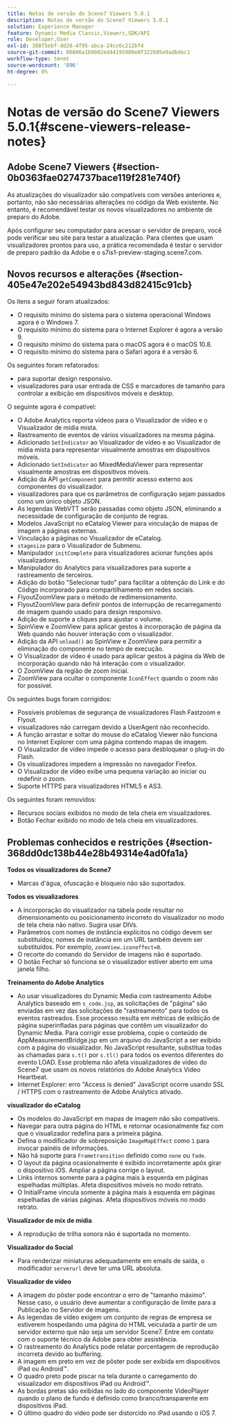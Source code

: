 ```yaml
---
title: Notas de versão do Scene7 Viewers 5.0.1
description: Notas de versão do Scene7 Viewers 5.0.1
solution: Experience Manager
feature: Dynamic Media Classic,Viewers,SDK/API
role: Developer,User
exl-id: 308f5ebf-dd28-4f95-abca-24cc6c212bf4
source-git-commit: 06806a1b9b02ed44195909e0f322b05e9adbdec1
workflow-type: tm+mt
source-wordcount: '896'
ht-degree: 0%

---
```


# Notas de versão do Scene7 Viewers 5.0.1{#scene-viewers-release-notes}

## Adobe Scene7 Viewers {#section-0b0363fae0274737bace119f281e740f}

As atualizações do visualizador são compatíveis com versões anteriores e, portanto, não são necessárias alterações no código da Web existente. No entanto, é recomendável testar os novos visualizadores no ambiente de preparo do Adobe.

Após configurar seu computador para acessar o servidor de preparo, você pode verificar seu site para testar a atualização. Para clientes que usam visualizadores prontos para uso, a prática recomendada é testar o servidor de preparo padrão da Adobe e o s7is1-preview-staging.scene7.com.

## Novos recursos e alterações {#section-405e47e202e54943bd843d82415c91cb}

Os itens a seguir foram atualizados:

* O requisito mínimo do sistema para o sistema operacional Windows agora é o Windows 7.
* O requisito mínimo do sistema para o Internet Explorer é agora a versão 9.
* O requisito mínimo do sistema para o macOS agora é o macOS 10.8.
* O requisito mínimo do sistema para o Safari agora é a versão 6.

Os seguintes foram refatorados:

* para suportar design responsivo.
* visualizadores para usar entrada de CSS e marcadores de tamanho para controlar a exibição em dispositivos móveis e desktop.

O seguinte agora é compatível:

* O Adobe Analytics reporta vídeos para o Visualizador de vídeo e o Visualizador de mídia mista.
* Rastreamento de eventos de vários visualizadores na mesma página.
* Adicionado `SetIndicator` ao Visualizador de vídeo e ao Visualizador de mídia mista para representar visualmente amostras em dispositivos móveis.
* Adicionado `SetIndicator` ao MixedMediaViewer para representar visualmente amostras em dispositivos móveis.
* Adição da API `getComponent` para permitir acesso externo aos componentes do visualizador.
* visualizadores para que os parâmetros de configuração sejam passados como um único objeto JSON.
* As legendas WebVTT serão passadas como objeto JSON, eliminando a necessidade de configuração de conjunto de regras.
* Modelos JavaScript no eCatalog Viewer para vinculação de mapas de imagem a páginas externas.
* Vinculação a páginas no Visualizador de eCatalog.
* `stagesize` para o Visualizador de Submenu.
* Manipulador `initComplete` para visualizadores acionar funções após visualizadores.
* Manipulador do Analytics para visualizadores para suporte a rastreamento de terceiros.
* Adição do botão &quot;Selecionar tudo&quot; para facilitar a obtenção do Link e do Código incorporado para compartilhamento em redes sociais.
* FlyoutZoomView para o método de redimensionamento.
* FlyoutZoomView para definir pontos de interrupção de recarregamento de imagem quando usado para design responsivo.
* Adição de suporte a cliques para ajustar o volume.
* SpinView e ZoomView para aplicar gestos à incorporação de página da Web quando não houver interação com o visualizador.
* Adição da API `unload()` ao SpinView e ZoomView para permitir a eliminação do componente no tempo de execução.
* O Visualizador de vídeo é usado para aplicar gestos à página da Web de incorporação quando não há interação com o visualizador.
* O ZoomView da região de zoom inicial.
* ZoomView para ocultar o componente `IconEffect` quando o zoom não for possível.

Os seguintes bugs foram corrigidos:

* Possíveis problemas de segurança de visualizadores Flash Fastzoom e Flyout.
* visualizadores não carregam devido a UserAgent não reconhecido.
* A função arrastar e soltar do mouse do eCatalog Viewer não funciona no Internet Explorer com uma página contendo mapas de imagem.
* O Visualizador de vídeo impede o acesso para desbloquear o plug-in do Flash.
* Os visualizadores impedem a impressão no navegador Firefox.
* O Visualizador de vídeo exibe uma pequena variação ao iniciar ou redefinir o zoom.
* Suporte HTTPS para visualizadores HTML5 e AS3.

Os seguintes foram removidos:

* Recursos sociais exibidos no modo de tela cheia em visualizadores.
* Botão Fechar exibido no modo de tela cheia em visualizadores.

## Problemas conhecidos e restrições {#section-368dd0dc138b44e28b49314e4ad0fa1a}

**Todos os visualizadores do Scene7**

* Marcas d&#39;água, ofuscação e bloqueio não são suportados.

**Todos os visualizadores**

* A incorporação do visualizador na tabela pode resultar no dimensionamento ou posicionamento incorreto do visualizador no modo de tela cheia não nativo. Sugira usar DIVs.
* Parâmetros com nomes de instância explícitos no código devem ser substituídos; nomes de instância em um URL também devem ser substituídos. Por exemplo, `zoomView.iconeffect=0`.
* O recorte do comando do Servidor de imagens não é suportado.
* O botão Fechar só funciona se o visualizador estiver aberto em uma janela filho.

**Treinamento do Adobe Analytics**

* Ao usar visualizadores do Dynamic Media com rastreamento Adobe Analytics baseado em `s_code.jsp`, as solicitações de &quot;página&quot; são enviadas em vez das solicitações de &quot;rastreamento&quot; para todos os eventos rastreados. Esse processo resulta em métricas de exibição de página superinfladas para páginas que contêm um visualizador do Dynamic Media. Para corrigir esse problema, copie o conteúdo de AppMeasurementBridge.jsp em um arquivo do JavaScript a ser exibido com a página do visualizador. No JavaScript resultante, substitua todas as chamadas para `s.t()` por `s.tl()` para todos os eventos diferentes do evento LOAD. Esse problema não afeta visualizadores de vídeo do Scene7 que usam os novos relatórios do Adobe Analytics Video Heartbeat.
* Internet Explorer: erro &quot;Access is denied&quot; JavaScript ocorre usando SSL / HTTPS com o rastreamento de Adobe Analytics ativado.

**visualizador do eCatalog**

* Os modelos do JavaScript em mapas de imagem não são compatíveis.
* Navegar para outra página do HTML e retornar ocasionalmente faz com que o visualizador redefina para a primeira página.
* Defina o modificador de sobreposição `ImageMapEffect` como `1` para invocar painéis de informações.
* Não há suporte para `Frametransition` definido como `none` ou `fade`.
* O layout da página ocasionalmente é exibido incorretamente após girar o dispositivo iOS. Ampliar a página corrige o layout.
* Links internos somente para a página mais à esquerda em páginas espelhadas múltiplas. Afeta dispositivos móveis no modo retrato.
* O InitialFrame vincula somente à página mais à esquerda em páginas espelhadas de várias páginas. Afeta dispositivos móveis no modo retrato.

**Visualizador de mix de mídia**

* A reprodução de trilha sonora não é suportada no momento.

**Visualizador do Social**

* Para renderizar miniaturas adequadamente em emails de saída, o modificador `serverurl` deve ter uma URL absoluta.

**Visualizador de vídeo**

* A imagem do pôster pode encontrar o erro de &quot;tamanho máximo&quot;. Nesse caso, o usuário deve aumentar a configuração de limite para a Publicação no Servidor de imagens.
* As legendas de vídeo exigem um conjunto de regras de empresa se estiverem hospedando uma página do HTML veiculada a partir de um servidor externo que não seja um servidor Scene7. Entre em contato com o suporte técnico da Adobe para obter assistência.
* O rastreamento do Analytics pode relatar porcentagem de reprodução incorreta devido ao buffering.
* A imagem em preto em vez de pôster pode ser exibida em dispositivos iPad ou Android™.
* O quadro preto pode piscar na tela durante o carregamento do visualizador em dispositivos iPad ou Android™.
* As bordas pretas são exibidas no lado do componente VideoPlayer quando o plano de fundo é definido como branco/transparente em dispositivos iPad.
* O último quadro do vídeo pode ser distorcido no iPad usando o iOS 7.
